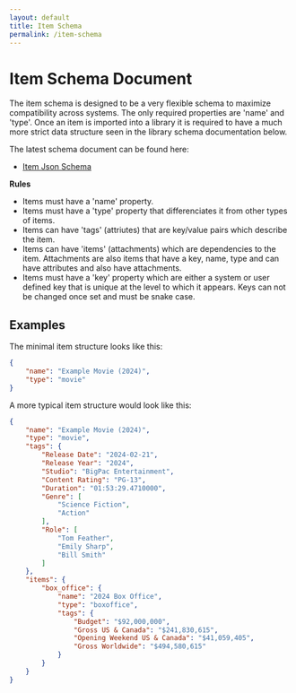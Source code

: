 ```yaml
---
layout: default
title: Item Schema
permalink: /item-schema
---
```


# Item Schema Document

The item schema is designed to be a very flexible schema to maximize compatibility across systems.  The only required properties are 'name' and 'type'.  Once an item is imported into a library it is required to have a much more strict data structure seen in the library schema documentation below.

The latest schema document can be found here:
* [Item Json Schema](https://schema.thingslibrary.io/latest/item.json)

**Rules**

* Items must have a 'name' property.
* Items must have a 'type' property that differenciates it from other types of items.
* Items can have 'tags' (attriutes) that are key/value pairs which describe the item.
* Items can have 'items' (attachments) which are dependencies to the item.  Attachments are also items that have a key, name, type and can have attributes and also have attachments.
* Items must have a 'key' property which are either a system or user defined key that is unique at the level to which it appears.  Keys can not be changed once set and must be snake case.  

## Examples

The minimal item structure looks like this:
```json
{    
    "name": "Example Movie (2024)",
    "type": "movie" 
}
```

A more typical item structure would look like this:
```json
{   
	"name": "Example Movie (2024)",
	"type": "movie",
	"tags": {
		"Release Date": "2024-02-21",
		"Release Year": "2024",
		"Studio": "BigPac Entertainment",
		"Content Rating": "PG-13",
		"Duration": "01:53:29.4710000",
		"Genre": [
			"Science Fiction",
			"Action"
		],        
		"Role": [
			"Tom Feather",
			"Emily Sharp",
			"Bill Smith"
		]
	},
	"items": {
		"box_office": {
			"name": "2024 Box Office",
			"type": "boxoffice",
			"tags": {
				"Budget": "$92,000,000",
				"Gross US & Canada": "$241,830,615",
				"Opening Weekend US & Canada": "$41,059,405",
				"Gross Worldwide": "$494,580,615"
			}
		}
	}
}
```
